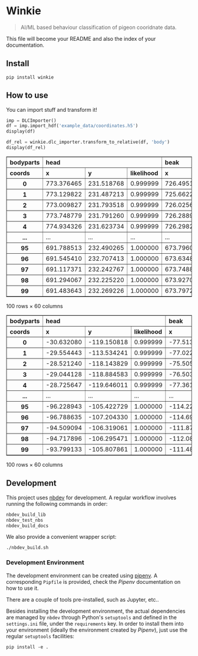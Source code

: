 # Winkie
> AI/ML based behaviour classification of pigeon cooridnate data.


This file will become your README and also the index of your documentation.

## Install

`pip install winkie`

## How to use

You can import stuff and transform it!

```python
imp = DLCImporter()
df = imp.import_hdf('example_data/coordinates.h5')
display(df)

df_rel = winkie.dlc_importer.transform_to_relative(df, 'body')
display(df_rel)
```


<div>
<style scoped>
    .dataframe tbody tr th:only-of-type {
        vertical-align: middle;
    }

    .dataframe tbody tr th {
        vertical-align: top;
    }

    .dataframe thead tr th {
        text-align: left;
    }
</style>
<table border="1" class="dataframe">
  <thead>
    <tr>
      <th>bodyparts</th>
      <th colspan="3" halign="left">head</th>
      <th colspan="3" halign="left">beak</th>
      <th colspan="3" halign="left">left_neck</th>
      <th>right_neck</th>
      <th>...</th>
      <th>b1</th>
      <th colspan="3" halign="left">b2</th>
      <th colspan="3" halign="left">b3</th>
      <th colspan="3" halign="left">b4</th>
    </tr>
    <tr>
      <th>coords</th>
      <th>x</th>
      <th>y</th>
      <th>likelihood</th>
      <th>x</th>
      <th>y</th>
      <th>likelihood</th>
      <th>x</th>
      <th>y</th>
      <th>likelihood</th>
      <th>x</th>
      <th>...</th>
      <th>likelihood</th>
      <th>x</th>
      <th>y</th>
      <th>likelihood</th>
      <th>x</th>
      <th>y</th>
      <th>likelihood</th>
      <th>x</th>
      <th>y</th>
      <th>likelihood</th>
    </tr>
  </thead>
  <tbody>
    <tr>
      <th>0</th>
      <td>773.376465</td>
      <td>231.518768</td>
      <td>0.999999</td>
      <td>726.495178</td>
      <td>235.638046</td>
      <td>0.999981</td>
      <td>726.502014</td>
      <td>277.634125</td>
      <td>0.999998</td>
      <td>803.271179</td>
      <td>...</td>
      <td>0.999986</td>
      <td>731.942932</td>
      <td>212.751831</td>
      <td>0.999972</td>
      <td>637.101440</td>
      <td>275.546967</td>
      <td>0.999044</td>
      <td>720.761475</td>
      <td>260.645416</td>
      <td>0.004323</td>
    </tr>
    <tr>
      <th>1</th>
      <td>773.129822</td>
      <td>231.487213</td>
      <td>0.999999</td>
      <td>725.662231</td>
      <td>235.242844</td>
      <td>0.999951</td>
      <td>725.964478</td>
      <td>278.003082</td>
      <td>0.999999</td>
      <td>803.197144</td>
      <td>...</td>
      <td>0.999984</td>
      <td>732.492004</td>
      <td>212.608414</td>
      <td>0.999969</td>
      <td>636.351440</td>
      <td>274.908783</td>
      <td>0.999068</td>
      <td>720.861084</td>
      <td>260.821045</td>
      <td>0.003748</td>
    </tr>
    <tr>
      <th>2</th>
      <td>773.009827</td>
      <td>231.793518</td>
      <td>0.999999</td>
      <td>726.025696</td>
      <td>235.272522</td>
      <td>0.999978</td>
      <td>725.764893</td>
      <td>278.884918</td>
      <td>0.999998</td>
      <td>802.567810</td>
      <td>...</td>
      <td>0.999989</td>
      <td>732.367859</td>
      <td>212.449570</td>
      <td>0.999967</td>
      <td>636.567993</td>
      <td>275.915558</td>
      <td>0.999465</td>
      <td>721.077087</td>
      <td>261.231415</td>
      <td>0.003017</td>
    </tr>
    <tr>
      <th>3</th>
      <td>773.748779</td>
      <td>231.791260</td>
      <td>0.999999</td>
      <td>726.288940</td>
      <td>235.864319</td>
      <td>0.999985</td>
      <td>725.889465</td>
      <td>279.045715</td>
      <td>0.999998</td>
      <td>803.356934</td>
      <td>...</td>
      <td>0.999988</td>
      <td>732.378052</td>
      <td>212.362946</td>
      <td>0.999962</td>
      <td>636.978821</td>
      <td>276.222534</td>
      <td>0.999626</td>
      <td>721.093933</td>
      <td>261.198242</td>
      <td>0.004915</td>
    </tr>
    <tr>
      <th>4</th>
      <td>774.934326</td>
      <td>231.623734</td>
      <td>0.999999</td>
      <td>726.298279</td>
      <td>235.749908</td>
      <td>0.999990</td>
      <td>726.302551</td>
      <td>278.388367</td>
      <td>0.999999</td>
      <td>802.530273</td>
      <td>...</td>
      <td>0.999991</td>
      <td>732.364014</td>
      <td>212.297073</td>
      <td>0.999969</td>
      <td>637.059021</td>
      <td>276.169647</td>
      <td>0.999717</td>
      <td>720.964783</td>
      <td>260.974213</td>
      <td>0.003497</td>
    </tr>
    <tr>
      <th>...</th>
      <td>...</td>
      <td>...</td>
      <td>...</td>
      <td>...</td>
      <td>...</td>
      <td>...</td>
      <td>...</td>
      <td>...</td>
      <td>...</td>
      <td>...</td>
      <td>...</td>
      <td>...</td>
      <td>...</td>
      <td>...</td>
      <td>...</td>
      <td>...</td>
      <td>...</td>
      <td>...</td>
      <td>...</td>
      <td>...</td>
      <td>...</td>
    </tr>
    <tr>
      <th>95</th>
      <td>691.788513</td>
      <td>232.490265</td>
      <td>1.000000</td>
      <td>673.796082</td>
      <td>238.801743</td>
      <td>0.018886</td>
      <td>697.399841</td>
      <td>282.134796</td>
      <td>0.999998</td>
      <td>737.725342</td>
      <td>...</td>
      <td>0.999981</td>
      <td>729.320374</td>
      <td>214.642715</td>
      <td>0.999988</td>
      <td>636.506165</td>
      <td>275.310120</td>
      <td>0.999486</td>
      <td>742.268372</td>
      <td>243.916214</td>
      <td>0.001441</td>
    </tr>
    <tr>
      <th>96</th>
      <td>691.545410</td>
      <td>232.707413</td>
      <td>1.000000</td>
      <td>673.634888</td>
      <td>238.658234</td>
      <td>0.016135</td>
      <td>697.256165</td>
      <td>283.058899</td>
      <td>0.999999</td>
      <td>736.505920</td>
      <td>...</td>
      <td>0.999983</td>
      <td>729.624817</td>
      <td>215.617279</td>
      <td>0.999986</td>
      <td>636.087585</td>
      <td>275.022858</td>
      <td>0.999226</td>
      <td>741.823853</td>
      <td>243.833771</td>
      <td>0.001208</td>
    </tr>
    <tr>
      <th>97</th>
      <td>691.117371</td>
      <td>232.242767</td>
      <td>1.000000</td>
      <td>673.748840</td>
      <td>239.055954</td>
      <td>0.007289</td>
      <td>696.269043</td>
      <td>282.351929</td>
      <td>0.999999</td>
      <td>735.976685</td>
      <td>...</td>
      <td>0.999982</td>
      <td>729.727722</td>
      <td>214.848831</td>
      <td>0.999987</td>
      <td>636.203613</td>
      <td>275.289307</td>
      <td>0.999269</td>
      <td>741.812866</td>
      <td>243.337326</td>
      <td>0.000828</td>
    </tr>
    <tr>
      <th>98</th>
      <td>691.294067</td>
      <td>232.225220</td>
      <td>1.000000</td>
      <td>673.927002</td>
      <td>239.141891</td>
      <td>0.004682</td>
      <td>695.629456</td>
      <td>282.407013</td>
      <td>1.000000</td>
      <td>735.639404</td>
      <td>...</td>
      <td>0.999983</td>
      <td>729.409668</td>
      <td>214.924347</td>
      <td>0.999989</td>
      <td>636.108765</td>
      <td>274.952759</td>
      <td>0.999238</td>
      <td>987.140259</td>
      <td>601.538696</td>
      <td>0.000869</td>
    </tr>
    <tr>
      <th>99</th>
      <td>691.483643</td>
      <td>232.269226</td>
      <td>1.000000</td>
      <td>673.797241</td>
      <td>239.390625</td>
      <td>0.010126</td>
      <td>695.367371</td>
      <td>281.720947</td>
      <td>0.999999</td>
      <td>735.199585</td>
      <td>...</td>
      <td>0.999981</td>
      <td>729.390991</td>
      <td>215.064926</td>
      <td>0.999983</td>
      <td>636.145447</td>
      <td>274.386780</td>
      <td>0.999225</td>
      <td>742.091919</td>
      <td>245.363281</td>
      <td>0.000920</td>
    </tr>
  </tbody>
</table>
<p>100 rows × 60 columns</p>
</div>



<div>
<style scoped>
    .dataframe tbody tr th:only-of-type {
        vertical-align: middle;
    }

    .dataframe tbody tr th {
        vertical-align: top;
    }

    .dataframe thead tr th {
        text-align: left;
    }
</style>
<table border="1" class="dataframe">
  <thead>
    <tr>
      <th>bodyparts</th>
      <th colspan="3" halign="left">head</th>
      <th colspan="3" halign="left">beak</th>
      <th colspan="3" halign="left">left_neck</th>
      <th>right_neck</th>
      <th>...</th>
      <th>b1</th>
      <th colspan="3" halign="left">b2</th>
      <th colspan="3" halign="left">b3</th>
      <th colspan="3" halign="left">b4</th>
    </tr>
    <tr>
      <th>coords</th>
      <th>x</th>
      <th>y</th>
      <th>likelihood</th>
      <th>x</th>
      <th>y</th>
      <th>likelihood</th>
      <th>x</th>
      <th>y</th>
      <th>likelihood</th>
      <th>x</th>
      <th>...</th>
      <th>likelihood</th>
      <th>x</th>
      <th>y</th>
      <th>likelihood</th>
      <th>x</th>
      <th>y</th>
      <th>likelihood</th>
      <th>x</th>
      <th>y</th>
      <th>likelihood</th>
    </tr>
  </thead>
  <tbody>
    <tr>
      <th>0</th>
      <td>-30.632080</td>
      <td>-119.150818</td>
      <td>0.999999</td>
      <td>-77.513367</td>
      <td>-115.031540</td>
      <td>0.999981</td>
      <td>-77.506531</td>
      <td>-73.035461</td>
      <td>0.999998</td>
      <td>-0.737366</td>
      <td>...</td>
      <td>0.999986</td>
      <td>-72.065613</td>
      <td>-137.917755</td>
      <td>0.999972</td>
      <td>-166.907104</td>
      <td>-75.122620</td>
      <td>0.999044</td>
      <td>-83.247070</td>
      <td>-90.024170</td>
      <td>0.004323</td>
    </tr>
    <tr>
      <th>1</th>
      <td>-29.554443</td>
      <td>-113.534241</td>
      <td>0.999999</td>
      <td>-77.022034</td>
      <td>-109.778610</td>
      <td>0.999951</td>
      <td>-76.719788</td>
      <td>-67.018372</td>
      <td>0.999999</td>
      <td>0.512878</td>
      <td>...</td>
      <td>0.999984</td>
      <td>-70.192261</td>
      <td>-132.413040</td>
      <td>0.999969</td>
      <td>-166.332825</td>
      <td>-70.112671</td>
      <td>0.999068</td>
      <td>-81.823181</td>
      <td>-84.200409</td>
      <td>0.003748</td>
    </tr>
    <tr>
      <th>2</th>
      <td>-28.521240</td>
      <td>-118.143829</td>
      <td>0.999999</td>
      <td>-75.505371</td>
      <td>-114.664825</td>
      <td>0.999978</td>
      <td>-75.766174</td>
      <td>-71.052429</td>
      <td>0.999998</td>
      <td>1.036743</td>
      <td>...</td>
      <td>0.999989</td>
      <td>-69.163208</td>
      <td>-137.487778</td>
      <td>0.999967</td>
      <td>-164.963074</td>
      <td>-74.021790</td>
      <td>0.999465</td>
      <td>-80.453979</td>
      <td>-88.705933</td>
      <td>0.003017</td>
    </tr>
    <tr>
      <th>3</th>
      <td>-29.044128</td>
      <td>-118.884583</td>
      <td>0.999999</td>
      <td>-76.503967</td>
      <td>-114.811523</td>
      <td>0.999985</td>
      <td>-76.903442</td>
      <td>-71.630127</td>
      <td>0.999998</td>
      <td>0.564026</td>
      <td>...</td>
      <td>0.999988</td>
      <td>-70.414856</td>
      <td>-138.312897</td>
      <td>0.999962</td>
      <td>-165.814087</td>
      <td>-74.453308</td>
      <td>0.999626</td>
      <td>-81.698975</td>
      <td>-89.477600</td>
      <td>0.004915</td>
    </tr>
    <tr>
      <th>4</th>
      <td>-28.725647</td>
      <td>-119.646011</td>
      <td>0.999999</td>
      <td>-77.361694</td>
      <td>-115.519836</td>
      <td>0.999990</td>
      <td>-77.357422</td>
      <td>-72.881378</td>
      <td>0.999999</td>
      <td>-1.129700</td>
      <td>...</td>
      <td>0.999991</td>
      <td>-71.295959</td>
      <td>-138.972672</td>
      <td>0.999969</td>
      <td>-166.600952</td>
      <td>-75.100098</td>
      <td>0.999717</td>
      <td>-82.695190</td>
      <td>-90.295532</td>
      <td>0.003497</td>
    </tr>
    <tr>
      <th>...</th>
      <td>...</td>
      <td>...</td>
      <td>...</td>
      <td>...</td>
      <td>...</td>
      <td>...</td>
      <td>...</td>
      <td>...</td>
      <td>...</td>
      <td>...</td>
      <td>...</td>
      <td>...</td>
      <td>...</td>
      <td>...</td>
      <td>...</td>
      <td>...</td>
      <td>...</td>
      <td>...</td>
      <td>...</td>
      <td>...</td>
      <td>...</td>
    </tr>
    <tr>
      <th>95</th>
      <td>-96.228943</td>
      <td>-105.422729</td>
      <td>1.000000</td>
      <td>-114.221375</td>
      <td>-99.111252</td>
      <td>0.018886</td>
      <td>-90.617615</td>
      <td>-55.778198</td>
      <td>0.999998</td>
      <td>-50.292114</td>
      <td>...</td>
      <td>0.999981</td>
      <td>-58.697083</td>
      <td>-123.270279</td>
      <td>0.999988</td>
      <td>-151.511292</td>
      <td>-62.602875</td>
      <td>0.999486</td>
      <td>-45.749084</td>
      <td>-93.996780</td>
      <td>0.001441</td>
    </tr>
    <tr>
      <th>96</th>
      <td>-96.788635</td>
      <td>-107.204330</td>
      <td>1.000000</td>
      <td>-114.699158</td>
      <td>-101.253510</td>
      <td>0.016135</td>
      <td>-91.077881</td>
      <td>-56.852844</td>
      <td>0.999999</td>
      <td>-51.828125</td>
      <td>...</td>
      <td>0.999983</td>
      <td>-58.709229</td>
      <td>-124.294464</td>
      <td>0.999986</td>
      <td>-152.246460</td>
      <td>-64.888885</td>
      <td>0.999226</td>
      <td>-46.510193</td>
      <td>-96.077972</td>
      <td>0.001208</td>
    </tr>
    <tr>
      <th>97</th>
      <td>-94.509094</td>
      <td>-106.319061</td>
      <td>1.000000</td>
      <td>-111.877625</td>
      <td>-99.505875</td>
      <td>0.007289</td>
      <td>-89.357422</td>
      <td>-56.209900</td>
      <td>0.999999</td>
      <td>-49.649780</td>
      <td>...</td>
      <td>0.999982</td>
      <td>-55.898743</td>
      <td>-123.712997</td>
      <td>0.999987</td>
      <td>-149.422852</td>
      <td>-63.272522</td>
      <td>0.999269</td>
      <td>-43.813599</td>
      <td>-95.224503</td>
      <td>0.000828</td>
    </tr>
    <tr>
      <th>98</th>
      <td>-94.717896</td>
      <td>-106.295471</td>
      <td>1.000000</td>
      <td>-112.084961</td>
      <td>-99.378799</td>
      <td>0.004682</td>
      <td>-90.382507</td>
      <td>-56.113678</td>
      <td>1.000000</td>
      <td>-50.372559</td>
      <td>...</td>
      <td>0.999983</td>
      <td>-56.602295</td>
      <td>-123.596344</td>
      <td>0.999989</td>
      <td>-149.903198</td>
      <td>-63.567932</td>
      <td>0.999238</td>
      <td>201.128296</td>
      <td>263.018005</td>
      <td>0.000869</td>
    </tr>
    <tr>
      <th>99</th>
      <td>-93.799133</td>
      <td>-105.807861</td>
      <td>1.000000</td>
      <td>-111.485535</td>
      <td>-98.686462</td>
      <td>0.010126</td>
      <td>-89.915405</td>
      <td>-56.356140</td>
      <td>0.999999</td>
      <td>-50.083191</td>
      <td>...</td>
      <td>0.999981</td>
      <td>-55.891785</td>
      <td>-123.012161</td>
      <td>0.999983</td>
      <td>-149.137329</td>
      <td>-63.690308</td>
      <td>0.999225</td>
      <td>-43.190857</td>
      <td>-92.713806</td>
      <td>0.000920</td>
    </tr>
  </tbody>
</table>
<p>100 rows × 60 columns</p>
</div>


## Development


This project uses [nbdev](https://github.com/fastai/nbdev) for development.
A regular workflow involves running the following commands in order:

```bash
nbdev_build_lib
nbdev_test_nbs
nbdev_build_docs
```

We also provide a convenient wrapper script:
```
./nbdev_build.sh
```

### Development Environment

The development environment can be created using [pipenv](https://pypi.org/project/pipenv/).
A corresponding `Pipfile` is provided, check the *Pipenv* documentation on how to use it.

There are a couple of tools pre-installed, such as Jupyter, etc..

Besides installing the development environment, the actual dependencies are managed by `nbdev` through Python's `setuptools` and defined in the `settings.ini` file, under the `requirements` key. 
In order to install them into your environment (ideally the environment created by *Pipenv*), just use the regular `setuptools` facilities:
```
pip install -e .
```

